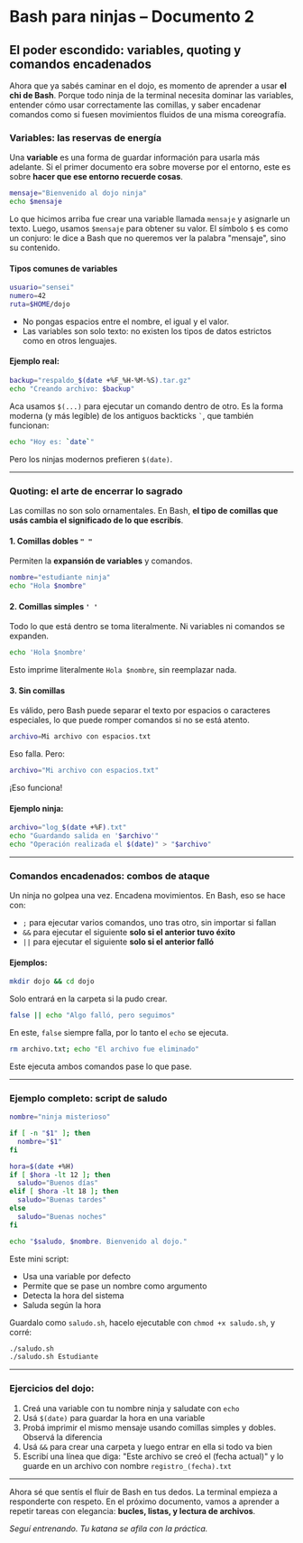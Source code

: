 # Bash para ninjas – Documento 2

## El poder escondido: variables, quoting y comandos encadenados

Ahora que ya sabés caminar en el dojo, es momento de aprender a usar **el chi de Bash**. Porque todo ninja de la terminal necesita dominar las variables, entender cómo usar correctamente las comillas, y saber encadenar comandos como si fuesen movimientos fluidos de una misma coreografía.

### Variables: las reservas de energía

Una **variable** es una forma de guardar información para usarla más adelante. Si el primer documento era sobre moverse por el entorno, este es sobre **hacer que ese entorno recuerde cosas**.

```bash
mensaje="Bienvenido al dojo ninja"
echo $mensaje
```

Lo que hicimos arriba fue crear una variable llamada `mensaje` y asignarle un texto. Luego, usamos `$mensaje` para obtener su valor. El símbolo `$` es como un conjuro: le dice a Bash que no queremos ver la palabra "mensaje", sino su contenido.

#### Tipos comunes de variables

```bash
usuario="sensei"
numero=42
ruta=$HOME/dojo
```

- No pongas espacios entre el nombre, el igual y el valor.
- Las variables son solo texto: no existen los tipos de datos estrictos como en otros lenguajes.

#### Ejemplo real:

```bash
backup="respaldo_$(date +%F_%H-%M-%S).tar.gz"
echo "Creando archivo: $backup"
```

Aca usamos `$(...)` para ejecutar un comando dentro de otro. Es la forma moderna (y más legible) de los antiguos backticks `` ` ``, que también funcionan:

```bash
echo "Hoy es: `date`"
```

Pero los ninjas modernos prefieren `$(date)`.

---

### Quoting: el arte de encerrar lo sagrado

Las comillas no son solo ornamentales. En Bash, **el tipo de comillas que usás cambia el significado de lo que escribís**.

#### 1. Comillas dobles `" "`
Permiten la **expansión de variables** y comandos.

```bash
nombre="estudiante ninja"
echo "Hola $nombre"
```

#### 2. Comillas simples `' '`
Todo lo que está dentro se toma literalmente. Ni variables ni comandos se expanden.

```bash
echo 'Hola $nombre'
```

Esto imprime literalmente `Hola $nombre`, sin reemplazar nada.

#### 3. Sin comillas
Es válido, pero Bash puede separar el texto por espacios o caracteres especiales, lo que puede romper comandos si no se está atento.

```bash
archivo=Mi archivo con espacios.txt
```

Eso falla. Pero:

```bash
archivo="Mi archivo con espacios.txt"
```

¡Eso funciona!

#### Ejemplo ninja:

```bash
archivo="log_$(date +%F).txt"
echo "Guardando salida en '$archivo'"
echo "Operación realizada el $(date)" > "$archivo"
```

---

### Comandos encadenados: combos de ataque

Un ninja no golpea una vez. Encadena movimientos. En Bash, eso se hace con:

- `;`  para ejecutar varios comandos, uno tras otro, sin importar si fallan
- `&&` para ejecutar el siguiente **solo si el anterior tuvo éxito**
- `||` para ejecutar el siguiente **solo si el anterior falló**

#### Ejemplos:

```bash
mkdir dojo && cd dojo
```

Solo entrará en la carpeta si la pudo crear.

```bash
false || echo "Algo falló, pero seguimos"
```

En este, `false` siempre falla, por lo tanto el `echo` se ejecuta.

```bash
rm archivo.txt; echo "El archivo fue eliminado"
```

Este ejecuta ambos comandos pase lo que pase.

---

### Ejemplo completo: script de saludo

```bash
nombre="ninja misterioso"

if [ -n "$1" ]; then
  nombre="$1"
fi

hora=$(date +%H)
if [ $hora -lt 12 ]; then
  saludo="Buenos días"
elif [ $hora -lt 18 ]; then
  saludo="Buenas tardes"
else
  saludo="Buenas noches"
fi

echo "$saludo, $nombre. Bienvenido al dojo."
```

Este mini script:
- Usa una variable por defecto
- Permite que se pase un nombre como argumento
- Detecta la hora del sistema
- Saluda según la hora

Guardalo como `saludo.sh`, hacelo ejecutable con `chmod +x saludo.sh`, y corré:
```bash
./saludo.sh
./saludo.sh Estudiante
```

---

### Ejercicios del dojo:

1. Creá una variable con tu nombre ninja y saludate con `echo`
2. Usá `$(date)` para guardar la hora en una variable
3. Probá imprimir el mismo mensaje usando comillas simples y dobles. Observá la diferencia
4. Usá `&&` para crear una carpeta y luego entrar en ella si todo va bien
5. Escribí una línea que diga: "Este archivo se creó el (fecha actual)" y lo guarde en un archivo con nombre `registro_(fecha).txt`

---

Ahora sé que sentís el fluir de Bash en tus dedos. La terminal empieza a responderte con respeto. En el próximo documento, vamos a aprender a repetir tareas con elegancia: **bucles, listas, y lectura de archivos**.

*Seguí entrenando. Tu katana se afila con la práctica.*

